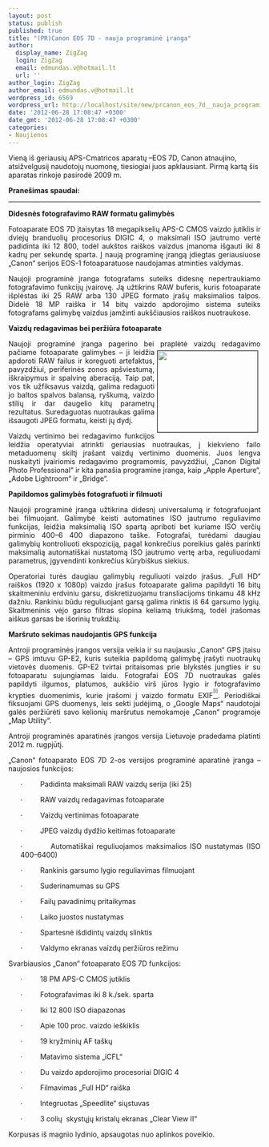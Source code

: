 ```yaml
---
layout: post
status: publish
published: true
title: "(PR)Canon EOS 7D - nauja programinė įranga"
author:
  display_name: ZigZag
  login: ZigZag
  email: edmundas.v@hotmail.lt
  url: ''
author_login: ZigZag
author_email: edmundas.v@hotmail.lt
wordpress_id: 6569
wordpress_url: http://localhost/site/new/prcanon_eos_7d__nauja_programine_iranga/
date: '2012-06-28 17:08:47 +0300'
date_gmt: '2012-06-28 17:08:47 +0300'
categories:
- Naujienos
---
```

<p>
	<span style="text-align: justify; ">Vieną i&scaron; geriausių APS-Cmatricos aparatų &ndash;EOS 7D, Canon atnaujino, atsižvelgusiį naudotojų nuomonę, tiesiogiai juos apklausiant. Pirmą kartą &scaron;is aparatas rinkoje pasirodė 2009&nbsp;m.</span></p>
<p>
	<strong>Prane&scaron;imas spaudai:</strong></p>
<hr />
<p style="text-align: justify; ">
	<strong>Didesnės fotografavimo RAW formatu galimybės</strong></p>
<p style="text-align: justify; ">
	Fotoaparate EOS 7D įtaisytas 18 megapikselių APS-C CMOS vaizdo jutiklis ir dviejų branduolių procesorius DIGIC 4, o maksimali ISO jautrumo vertė padidinta iki 12&nbsp;800, todėl auk&scaron;tos rai&scaron;kos vaizdus įmanoma i&scaron;gauti iki 8 kadrų per sekundę sparta. Į naują programinę įrangą įdiegtas geriausiuose &bdquo;Canon&ldquo; serijos EOS-1 fotoaparatuose naudojamas atminties valdymas.</p>
<p style="text-align: justify; ">
	Naujoji programinė įranga fotografams suteiks didesnę nepertraukiamo fotografavimo funkcijų įvairovę. Ją užtikrins RAW buferis, kuris fotoaparate i&scaron;plėstas iki 25 RAW arba 130 JPEG formato įra&scaron;ų maksimalios talpos. Didelė 18 MP rai&scaron;ka ir 14 bitų vaizdo apdorojimo sistema suteiks fotografams galimybę vaizdus įamžinti auk&scaron;čiausios rai&scaron;kos nuotraukose.</p>
<p style="text-align: justify; ">
	<strong>Vaizdų redagavimas bei peržiūra fotoaparate</strong></p>
<p style="text-align: justify; ">
	Naujoji programinė įranga pagerino bei praplėtė vaizdų redagavimo pačiame<img alt="" src="http://technews.lt/userfiles/EOS 7D.jpg" style="border-width: 1px; border-style: solid; margin: 5px; float: right; width: 200px; height: 162px; " /> fotoaparate galimybes &ndash; ji leidžia apdoroti RAW failus ir koreguoti artefaktus, pavyzdžiui, periferinės zonos ap&scaron;viestumą, i&scaron;kraipymus ir spalvinę aberaciją. Taip pat, vos tik užfiksavus vaizdą, galima redaguoti jo baltos spalvos balansą, ry&scaron;kumą, vaizdo stilių ir dar daugelio kitų parametrų rezultatus. Suredaguotas nuotraukas galima i&scaron;saugoti JPEG formatu, keisti jų dydį.</p>
<p style="text-align: justify; ">
	Vaizdų vertinimo bei redagavimo funkcijos leidžia operatyviai atrinkti geriausias nuotraukas, į kiekvieno failo metaduomenų skiltį įra&scaron;ant vaizdų vertinimo duomenis. Juos lengva nuskaityti įvairiomis redagavimo programomis, pavyzdžiui, &bdquo;Canon Digital Photo Professional&ldquo; ir kita pana&scaron;ia programine įranga, kaip &bdquo;Apple Aperture&ldquo;, &bdquo;Adobe Lightroom&ldquo; ir &bdquo;Bridge&ldquo;.</p>
<p style="text-align: justify; ">
	<strong>Papildomos galimybės fotografuoti ir filmuoti</strong></p>
<p style="text-align: justify; ">
	Naujoji programinė įranga užtikrina didesnį universalumą ir fotografuojant bei filmuojant. Galimybė keisti automatines ISO jautrumo reguliavimo funkcijas, leidžia maksimalią ISO spartą apriboti bet kuriame ISO verčių pirminio 400&ndash;6&nbsp;400 diapazono ta&scaron;ke. Fotografai, turėdami daugiau galimybių kontroliuoti ekspoziciją, pagal konkrečius poreikius galės parinkti maksimalią automati&scaron;kai nustatomą ISO jautrumo vertę arba, reguliuodami parametrus, įgyvendinti konkrečius kūrybi&scaron;kus siekius.</p>
<p style="text-align: justify; ">
	Operatoriai turės daugiau galimybių reguliuoti vaizdo įra&scaron;us. &bdquo;Full HD&ldquo; rai&scaron;kos (1920 x 1080p) vaizdo įra&scaron;us fotoaparate galima papildyti 16 bitų skaitmeniniu erdviniu garsu, diskretizuojamu transliacijoms tinkamu 48&nbsp;kHz dažniu. Rankiniu būdu reguliuojant garsą galima rinktis i&scaron; 64 garsumo lygių. Skaitmeninis vėjo garso filtras slopina keliamą triuk&scaron;mą, todėl įra&scaron;omas ai&scaron;kus garsas be i&scaron;orinių trukdžių.</p>
<p style="text-align: justify; ">
	<strong>Mar&scaron;ruto sekimas naudojantis GPS funkcija</strong></p>
<p style="text-align: justify; ">
	Antroji programinės įrangos versija veikia ir su naujausiu &bdquo;Canon&ldquo; GPS įtaisu &ndash; GPS imtuvu GP-E2, kuris suteikia papildomą galimybę įra&scaron;yti nuotraukų vietovės duomenis. GP-E2 tvirtai pritaisomas prie blykstės jungties ir su fotoaparatu sujungiamas laidu. Fotografai EOS 7D nuotraukas galės papildyti ilgumos, platumos, auk&scaron;čio vir&scaron; jūros lygio ir fotografavimo krypties duomenimis, kurie įra&scaron;omi į vaizdo formatu EXIF<a href="file:///C:/Users/Edmundas/Desktop/20120628_Fotoaparat%C4%85%20EOS%207D%20Canon%20papild%C4%97%20naujomis%20funkcijomis.doc#_edn1" name="_ednref1" title=""><sup><sup>[i]</sup></sup></a>. Periodi&scaron;kai fiksuojami GPS duomenys, leis sekti judėjimą, o &bdquo;Google Maps&ldquo; naudotojai galės peržiūrėti savo kelionių mar&scaron;rutus nemokamoje &bdquo;Canon&ldquo; programoje &bdquo;Map Utility&ldquo;.</p>
<p style="text-align: justify; ">
	Antroji programinės aparatinės įrangos versija Lietuvoje pradedama platinti 2012&nbsp;m. rugpjūtį.</p>
<p style="text-align: justify; ">
	&bdquo;Canon&ldquo; fotoaparato EOS 7D 2-os versijos programinė aparatinė įranga &ndash; naujosios funkcijos:</p>
<p style="margin-left: 18pt; text-align: justify; ">
	&middot;&nbsp;&nbsp;&nbsp;&nbsp;&nbsp;&nbsp;&nbsp;&nbsp; Padidinta maksimali RAW vaizdų serija (iki 25)</p>
<p style="margin-left: 18pt; text-align: justify; ">
	&middot;&nbsp;&nbsp;&nbsp;&nbsp;&nbsp;&nbsp;&nbsp;&nbsp; RAW vaizdų redagavimas fotoaparate</p>
<p style="margin-left: 18pt; text-align: justify; ">
	&middot;&nbsp;&nbsp;&nbsp;&nbsp;&nbsp;&nbsp;&nbsp;&nbsp; Vaizdų vertinimas fotoaparate</p>
<p style="margin-left: 18pt; text-align: justify; ">
	&middot;&nbsp;&nbsp;&nbsp;&nbsp;&nbsp;&nbsp;&nbsp;&nbsp; JPEG vaizdų dydžio keitimas fotoaparate</p>
<p style="margin-left: 18pt; text-align: justify; ">
	&middot;&nbsp;&nbsp;&nbsp;&nbsp;&nbsp;&nbsp;&nbsp;&nbsp; Automati&scaron;kai reguliuojamos maksimalios ISO nustatymas (ISO 400&ndash;6400)</p>
<p style="margin-left: 18pt; text-align: justify; ">
	&middot;&nbsp;&nbsp;&nbsp;&nbsp;&nbsp;&nbsp;&nbsp;&nbsp; Rankinis garsumo lygio reguliavimas filmuojant</p>
<p style="margin-left: 18pt; text-align: justify; ">
	&middot;&nbsp;&nbsp;&nbsp;&nbsp;&nbsp;&nbsp;&nbsp;&nbsp; Suderinamumas su GPS</p>
<p style="margin-left: 18pt; text-align: justify; ">
	&middot;&nbsp;&nbsp;&nbsp;&nbsp;&nbsp;&nbsp;&nbsp;&nbsp; Failų pavadinimų pritaikymas</p>
<p style="margin-left: 18pt; text-align: justify; ">
	&middot;&nbsp;&nbsp;&nbsp;&nbsp;&nbsp;&nbsp;&nbsp;&nbsp; Laiko juostos nustatymas</p>
<p style="margin-left: 18pt; text-align: justify; ">
	&middot;&nbsp;&nbsp;&nbsp;&nbsp;&nbsp;&nbsp;&nbsp;&nbsp; Spartesnė i&scaron;didintų vaizdų slinktis</p>
<p style="margin-left: 18pt; text-align: justify; ">
	&middot;&nbsp;&nbsp;&nbsp;&nbsp;&nbsp;&nbsp;&nbsp;&nbsp; Valdymo ekranas vaizdų peržiūros režimu</p>
<p style="text-align: justify; ">
	Svarbiausios &bdquo;Canon&ldquo; fotoaparato EOS 7D funkcijos:</p>
<p style="margin-left: 18pt; text-align: justify; ">
	&middot;&nbsp;&nbsp;&nbsp;&nbsp;&nbsp;&nbsp;&nbsp;&nbsp; 18 PM APS-C CMOS jutiklis</p>
<p style="margin-left: 18pt; text-align: justify; ">
	&middot;&nbsp;&nbsp;&nbsp;&nbsp;&nbsp;&nbsp;&nbsp;&nbsp; Fotografavimas iki 8 k./sek. sparta</p>
<p style="margin-left: 18pt; text-align: justify; ">
	&middot;&nbsp;&nbsp;&nbsp;&nbsp;&nbsp;&nbsp;&nbsp;&nbsp; Iki 12&nbsp;800 ISO diapazonas</p>
<p style="margin-left: 18pt; text-align: justify; ">
	&middot;&nbsp;&nbsp;&nbsp;&nbsp;&nbsp;&nbsp;&nbsp;&nbsp; Apie 100 proc. vaizdo ie&scaron;kiklis</p>
<p style="margin-left: 18pt; text-align: justify; ">
	&middot;&nbsp;&nbsp;&nbsp;&nbsp;&nbsp;&nbsp;&nbsp;&nbsp; 19 kryžminių AF ta&scaron;kų</p>
<p style="margin-left: 18pt; text-align: justify; ">
	&middot;&nbsp;&nbsp;&nbsp;&nbsp;&nbsp;&nbsp;&nbsp;&nbsp; Matavimo sistema &bdquo;iCFL&ldquo;</p>
<p style="margin-left: 18pt; text-align: justify; ">
	&middot;&nbsp;&nbsp;&nbsp;&nbsp;&nbsp;&nbsp;&nbsp;&nbsp; Du vaizdo apdorojimo procesoriai DIGIC 4</p>
<p style="margin-left: 18pt; text-align: justify; ">
	&middot;&nbsp;&nbsp;&nbsp;&nbsp;&nbsp;&nbsp;&nbsp;&nbsp; Filmavimas &bdquo;Full HD&ldquo; rai&scaron;ka</p>
<p style="margin-left: 18pt; text-align: justify; ">
	&middot;&nbsp;&nbsp;&nbsp;&nbsp;&nbsp;&nbsp;&nbsp;&nbsp; Integruotas &bdquo;Speedlite&ldquo; siųstuvas</p>
<p style="margin-left: 18pt; text-align: justify; ">
	&middot;&nbsp;&nbsp;&nbsp;&nbsp;&nbsp;&nbsp;&nbsp;&nbsp; 3 colių &nbsp;skystųjų kristalų ekranas &bdquo;Clear View II&ldquo;</p>
<p style="text-align: justify; ">
	Korpusas i&scaron; magnio lydinio, apsaugotas nuo aplinkos poveikio.</p>

